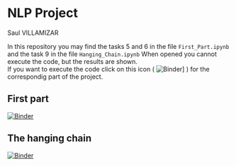 # NLP Project
Saul VILLAMIZAR

In this repository you may find the tasks 5 and 6 in the file `First_Part.ipynb` and the task 9 in the file `Hanging_Chain.ipynb` 
When opened you cannot execute the code, but the results are shown.  
If you want to execute the code click on this icon ( ![Binder](https://mybinder.org/badge_logo.svg)] ) for the correspondig part of the project.

## First part ##
[![Binder](https://mybinder.org/badge_logo.svg)](https://mybinder.org/v2/gh/saulvp23/NLP/master?filepath=First_part.ipynb)

## The hanging chain ##
[![Binder](https://mybinder.org/badge_logo.svg)](https://mybinder.org/v2/gh/saulvp23/NLP/master?filepath=Hanging_chain.ipynb)
